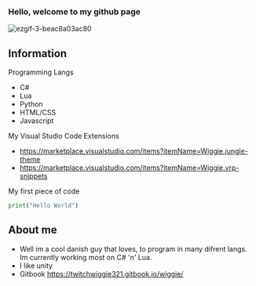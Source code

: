 ### Hello, welcome to my github page 
![ezgif-3-beac8a03ac80](https://user-images.githubusercontent.com/77380960/131228853-1b391167-9f39-490d-88a2-7b396e97983e.gif)





## Information

 Programming Langs 
  - C#
  - Lua
  - Python 
  - HTML/CSS 
  - Javascript

 My Visual Studio Code Extensions
  - https://marketplace.visualstudio.com/items?itemName=Wiggie.jungle-theme
  - https://marketplace.visualstudio.com/items?itemName=Wiggie.vrp-snippets

 My first piece of code
 ```py
 print("Hello World")
 ```

## About me 
- Well im a cool danish guy that loves, to program in many difrent langs. Im currently working most on C# 'n' Lua.
 - I like unity
- Gitbook https://twitchwiggie321.gitbook.io/wiggie/
















